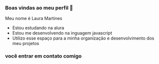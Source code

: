 ### Boas vindas ao meu perfil 🩷

Meu nome é Laura Martines 

- Estou estudando na alura
- Estou me desenvolvendo na inguagem javascript
- Utilizo esse espaço para a minha organização e desenvolvimento dos meu projetos

### você entrar em contato comigo 

